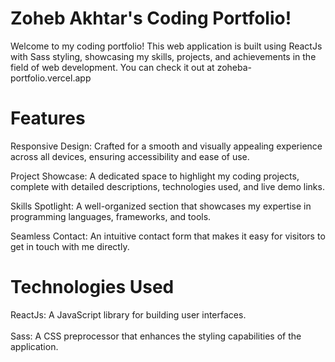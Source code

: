 # Zoheb Akhtar's Coding Portfolio!

Welcome to my coding portfolio! This web application is built using ReactJs with Sass styling, showcasing my skills, projects, and achievements in the field of web development. You can check it out at zoheba-portfolio.vercel.app

# Features

 Responsive Design: Crafted for a smooth and visually appealing experience across all devices, ensuring accessibility and ease of use.

Project Showcase: A dedicated space to highlight my coding projects, complete with detailed descriptions, technologies used, and live demo links.

Skills Spotlight: A well-organized section that showcases my expertise in programming languages, frameworks, and tools.

Seamless Contact: An intuitive contact form that makes it easy for visitors to get in touch with me directly.

# Technologies Used 

ReactJs: A JavaScript library for building user interfaces.
<br />
<br />
Sass: A CSS preprocessor that enhances the styling capabilities of the application.
